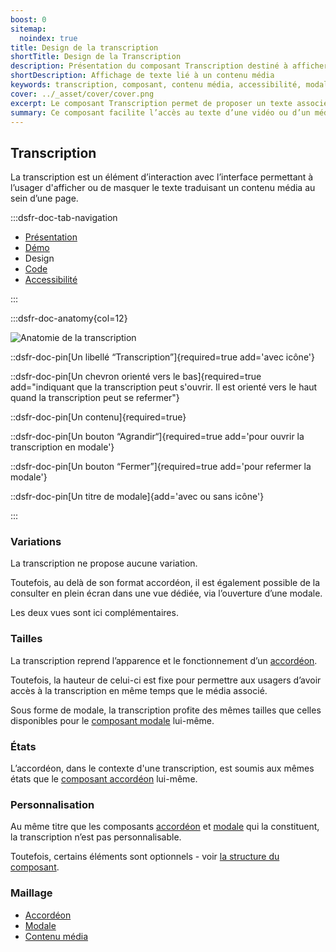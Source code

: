 ```yaml
---
boost: 0
sitemap:
  noindex: true
title: Design de la transcription
shortTitle: Design de la Transcription
description: Présentation du composant Transcription destiné à afficher un texte associé à un contenu média dans une interface.
shortDescription: Affichage de texte lié à un contenu média
keywords: transcription, composant, contenu média, accessibilité, modale, accordéon, design système, DSFR
cover: ../_asset/cover/cover.png
excerpt: Le composant Transcription permet de proposer un texte associé à un contenu média, à afficher ou masquer dans une interface, sous forme d’accordéon ou de modale.
summary: Ce composant facilite l’accès au texte d’une vidéo ou d’un média pour les usagers qui en ont besoin, en l’affichant sur la même page dans une zone repliable ou via une modale. Il est conçu pour garantir une lecture simultanée fluide et accessible, avec une structure claire et des règles d’intégration strictes.
---
```


## Transcription

La transcription est un élément d’interaction avec l’interface permettant à l’usager d'afficher ou de masquer le texte traduisant un contenu média au sein d’une page.

:::dsfr-doc-tab-navigation

- [Présentation](../index.md)
- [Démo](../demo/index.md)
- Design
- [Code](../code/index.md)
- [Accessibilité](../accessibility/index.md)

:::

:::dsfr-doc-anatomy{col=12}

![Anatomie de la transcription](../_asset/anatomy/anatomy-1.png)

::dsfr-doc-pin[Un libellé “Transcription”]{required=true add='avec icône'}

::dsfr-doc-pin[Un chevron orienté vers le bas]{required=true add="indiquant que la transcription peut s'ouvrir. Il est orienté vers le haut quand la transcription peut se refermer"}

::dsfr-doc-pin[Un contenu]{required=true}

::dsfr-doc-pin[Un bouton “Agrandir“]{required=true add='pour ouvrir la transcription en modale'}

::dsfr-doc-pin[Un bouton “Fermer”]{required=true add='pour refermer la modale'}

::dsfr-doc-pin[Un titre de modale]{add='avec ou sans icône'}

:::

### Variations

La transcription ne propose aucune variation.

Toutefois, au delà de son format accordéon, il est également possible de la consulter en plein écran dans une vue dédiée, via l’ouverture d’une modale.

Les deux vues sont ici complémentaires.

### Tailles

La transcription reprend l’apparence et le fonctionnement d’un [accordéon](../../../../accordion/_part/doc/index.md).

Toutefois, la hauteur de celui-ci est fixe pour permettre aux usagers d’avoir accès à la transcription en même temps que le média associé.

Sous forme de modale, la transcription profite des mêmes tailles que celles disponibles pour le [composant modale](../../../../modal/_part/doc/index.md) lui-même.

### États

L’accordéon, dans le contexte d'une transcription, est soumis aux mêmes états que le [composant accordéon](../../../../accordion/_part/doc/index.md) lui-même.

### Personnalisation

Au même titre que les composants [accordéon](../../../../accordion/_part/doc/index.md) et [modale](../../../../modal/_part/doc/index.md) qui la constituent, la transcription n’est pas personnalisable.

Toutefois, certains éléments sont optionnels - voir [la structure du composant](../../../../transcription/_part/doc/index.md).

### Maillage

- [Accordéon](../../../../accordion/_part/doc/index.md)
- [Modale](../../../../modal/_part/doc/index.md)
- [Contenu média](../../../../content/_part/doc/index.md)


